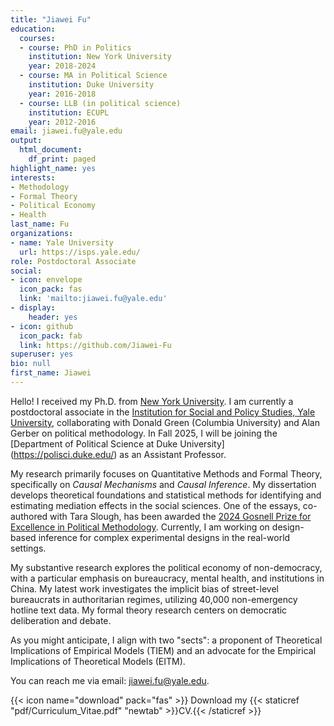 ```yaml
---
title: "Jiawei Fu"
education:
  courses:
  - course: PhD in Politics
    institution: New York University
    year: 2018-2024
  - course: MA in Political Science
    institution: Duke University
    year: 2016-2018
  - course: LLB (in political science)
    institution: ECUPL
    year: 2012-2016
email: jiawei.fu@yale.edu
output:
  html_document:
    df_print: paged
highlight_name: yes
interests:
- Methodology
- Formal Theory
- Political Economy
- Health
last_name: Fu
organizations:
- name: Yale University
  url: https://isps.yale.edu/
role: Postdoctoral Associate
social:
- icon: envelope
  icon_pack: fas
  link: 'mailto:jiawei.fu@yale.edu'
- display:
    header: yes
- icon: github
  icon_pack: fab
  link: https://github.com/Jiawei-Fu
superuser: yes
bio: null
first_name: Jiawei
---
```


Hello! I received my Ph.D. from [New York University](https://as.nyu.edu/departments/politics.html). I am currently a postdoctoral associate in the [Institution for Social and Policy Studies, Yale University](https://isps.yale.edu/), collaborating with Donald Green (Columbia University) and Alan Gerber on political methodology. In Fall 2025, I will be joining the [Department of Political Science at Duke University] (https://polisci.duke.edu/) as an Assistant Professor.

My research primarily focuses on Quantitative Methods and Formal Theory, specifically on *Causal Mechanisms* and *Causal Inference*. My dissertation develops theoretical foundations and statistical methods for identifying and estimating mediation effects in the social sciences. One of the essays, co-authored with Tara Slough, has been awarded the [2024 Gosnell Prize for Excellence in Political Methodology](https://polmeth.org/gosnell-prize). Currently, I am working on design-based inference for complex experimental designs in the real-world settings.

My substantive research explores the political economy of non-democracy, with a particular emphasis on bureaucracy, mental health, and institutions in China. My latest work investigates the implicit bias of street-level bureaucrats in authoritarian regimes, utilizing 40,000 non-emergency hotline text data. My formal theory research centers on democratic deliberation and debate. 

As you might anticipate, I align with two "sects": a proponent of Theoretical Implications of Empirical Models (TIEM) and an advocate for the Empirical Implications of Theoretical Models (EITM).

You can reach me via email: [jiawei.fu@yale.edu](mailto:jiawei.fu@yale.edu).

{{< icon name="download" pack="fas" >}} Download my {{< staticref "pdf/Curriculum_Vitae.pdf" "newtab" >}}CV.{{< /staticref >}}

